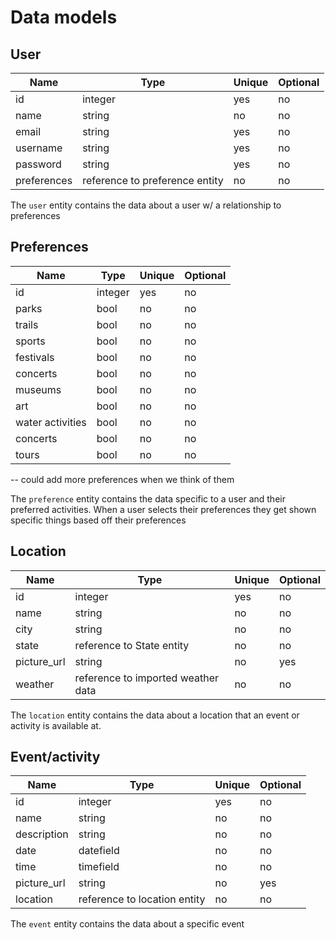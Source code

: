 # Data models

## User

| Name | Type | Unique | Optional |
|-|-|-|-|
| id | integer | yes | no |
| name  | string | no | no |
| email | string | yes | no |
| username | string | yes | no |
| password | string | yes | no |
| preferences | reference to preference entity | no | no |


The `user` entity contains the data about a user w/ a relationship to preferences 

## Preferences 

| Name | Type | Unique | Optional |
|-|-|-|-|
| id | integer | yes | no |
| parks  | bool | no | no |
| trails | bool | no | no |
| sports | bool | no | no |
| festivals | bool | no | no |
| concerts  | bool | no | no |
| museums | bool | no | no |
| art | bool | no | no |
| water activities  | bool | no | no |
| concerts | bool | no | no |
| tours | bool | no | no |

-- could add more preferences when we think of them 

The `preference` entity contains the data specific to a user and their preferred activities. When a user selects their preferences they get shown specific things based off their preferences 

## Location

| Name | Type | Unique | Optional |
|-|-|-|-|
| id | integer | yes | no |
| name | string | no | no |
| city | string | no | no |
| state | reference to State entity | no | no |
| picture_url | string | no | yes |
| weather | reference to imported weather data | no | no|

The `location` entity contains the data about a location
that an event or activity is available at.

## Event/activity 

| Name | Type | Unique | Optional |
|-|-|-|-|
| id | integer | yes | no |
| name | string | no | no |
| description | string | no | no |
| date | datefield | no | no |
| time | timefield | no | no |
| picture_url | string | no | yes |
| location | reference to location entity | no | no |

The `event` entity contains the data about a specific event




